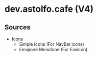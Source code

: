 # dev.astolfo.cafe (V4)

## Sources

- [Icons](https://icon-sets.iconify.design)
  - Simple Icons (For NavBar icons)
  - Emojione Monotone (For Favicon)
